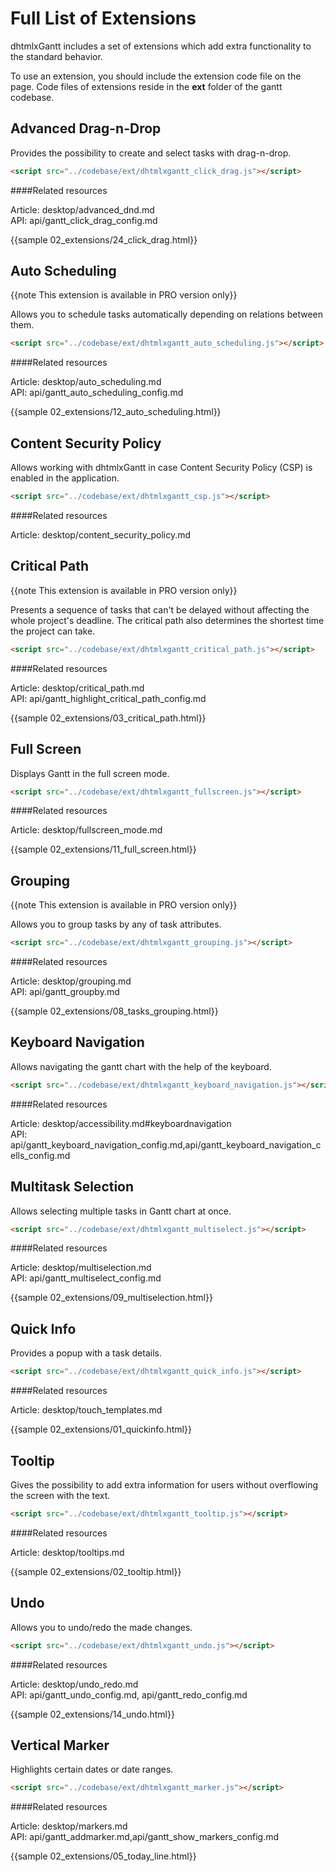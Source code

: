 Full List of Extensions
=========================

dhtmlxGantt includes a set of extensions which add extra functionality to the standard behavior.

To use an extension, you should include the extension code file on the page. Code files of extensions reside in the **ext** folder of the gantt codebase.

Advanced Drag-n-Drop
----------------------

Provides the possibility to create and select tasks with drag-n-drop.

~~~html
<script src="../codebase/ext/dhtmlxgantt_click_drag.js"></script>
~~~

####Related resources

Article: desktop/advanced_dnd.md<br>
API: api/gantt_click_drag_config.md<br>

{{sample 02_extensions/24_click_drag.html}}

Auto Scheduling
----------------

{{note This extension is available in PRO version only}}

Allows you to schedule tasks automatically depending on relations between them.

~~~html
<script src="../codebase/ext/dhtmlxgantt_auto_scheduling.js"></script>
~~~

####Related resources

Article: desktop/auto_scheduling.md<br>
API: api/gantt_auto_scheduling_config.md<br>

{{sample  02_extensions/12_auto_scheduling.html}}


Content Security Policy
----------------------

Allows working with dhtmlxGantt in case Content Security Policy (CSP) is enabled in the application.

~~~html
<script src="../codebase/ext/dhtmlxgantt_csp.js"></script>
~~~

####Related resources

Article: desktop/content_security_policy.md


Critical Path
-------------

{{note This extension is available in PRO version only}}

Presents a sequence of tasks that can't be delayed without affecting the whole project's deadline.
The critical path also determines the shortest time the project can take.

~~~html
<script src="../codebase/ext/dhtmlxgantt_critical_path.js"></script>
~~~

####Related resources

Article: desktop/critical_path.md<br>
API: api/gantt_highlight_critical_path_config.md<br>

{{sample  02_extensions/03_critical_path.html}}

Full Screen
-----------

Displays Gantt in the full screen mode.

~~~html
<script src="../codebase/ext/dhtmlxgantt_fullscreen.js"></script>
~~~

####Related resources

Article: desktop/fullscreen_mode.md <br>

{{sample 02_extensions/11_full_screen.html}}

Grouping
------------

{{note This extension is available in PRO version only}}

Allows you to group tasks by any of task attributes.

~~~html
<script src="../codebase/ext/dhtmlxgantt_grouping.js"></script>
~~~

####Related resources

Article: desktop/grouping.md<br>
API: api/gantt_groupby.md<br>

{{sample  02_extensions/08_tasks_grouping.html}}

Keyboard Navigation
------------------
Allows navigating the gantt chart with the help of the keyboard.

~~~html
<script src="../codebase/ext/dhtmlxgantt_keyboard_navigation.js"></script>
~~~

####Related resources

Article: desktop/accessibility.md#keyboardnavigation<br>
API: api/gantt_keyboard_navigation_config.md,api/gantt_keyboard_navigation_cells_config.md<br>



Multitask Selection
-------------------

Allows selecting multiple tasks in Gantt chart at once.

~~~html
<script src="../codebase/ext/dhtmlxgantt_multiselect.js"></script>
~~~

####Related resources

Article: desktop/multiselection.md<br>
API: api/gantt_multiselect_config.md<br>

{{sample  02_extensions/09_multiselection.html}}


Quick Info
-----------

Provides a popup with a task details.

~~~html
<script src="../codebase/ext/dhtmlxgantt_quick_info.js"></script>
~~~

####Related resources

Article: desktop/touch_templates.md<br>

{{sample 02_extensions/01_quickinfo.html}}


Tooltip
---------
Gives the possibility to add extra information for users without overflowing the screen with the text.

~~~html
<script src="../codebase/ext/dhtmlxgantt_tooltip.js"></script>
~~~

####Related resources

Article: desktop/tooltips.md<br>

{{sample 02_extensions/02_tooltip.html}}

Undo
------

Allows you to undo/redo the made changes.

~~~html
<script src="../codebase/ext/dhtmlxgantt_undo.js"></script>
~~~

####Related resources

Article: desktop/undo_redo.md<br>
API: api/gantt_undo_config.md, api/gantt_redo_config.md<br>

{{sample 02_extensions/14_undo.html}}

Vertical Marker
---------

Highlights certain dates or date ranges.

~~~html
<script src="../codebase/ext/dhtmlxgantt_marker.js"></script>
~~~

####Related resources

Article: desktop/markers.md<br>
API: api/gantt_addmarker.md,api/gantt_show_markers_config.md<br>

{{sample  02_extensions/05_today_line.html}}


